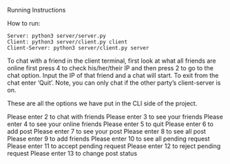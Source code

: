 Running Instructions

How to run: 
```
Server: python3 server/server.py 
Client: python3 server/client.py client 
Client-Server: python3 server/client.py server
```

To chat with a friend in the client terminal, first look at what all friends are online first press 4 to check his/her/their IP and then press 2 to go to the chat option. Input the IP of that friend and a chat will start. To exit from the chat enter ‘Quit’. Note, you can only chat if the other party’s client-server is on.

These are all the options we have put in the CLI side of the project.

Please enter 2 to chat with friends 
Please enter 3 to see your friends 
Please enter 4 to see your online friends 
Please enter 5 to quit 
Please enter 6 to add post 
Please enter 7 to see your post 
Please enter 8 to see all post 
Please enter 9 to add friends 
Please enter 10 to see all pending request 
Please enter 11 to accept pending request 
Please enter 12 to reject pending request 
Please enter 13 to change post status 
